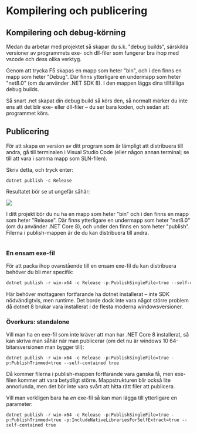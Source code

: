 # Kompilering och publicering

## Kompilering och debug-körning

Medan du arbetar med projektet så skapar du s.k. "debug builds", särskilda versioner av programmets exe- och dll-filer som fungerar bra ihop med vscode och dess olika verktyg.

Genom att trycka F5 skapas en mapp som heter "bin", och i den finns en mapp som heter "Debug". Där finns ytterligare en undermapp som heter "net8.0" (om du använder .NET SDK 8). I den mappen läggs dina tillfälliga debug builds.

Så snart .net skapat din debug build så körs den, så normalt märker du inte ens att det blir exe- eller dll-filer – du ser bara koden, och sedan att programmet körs.

## Publicering

För att skapa en version av ditt program som är lämpligt att distribuera till andra, gå till terminalen i Visual Studio Code (eller någon annan terminal; se till att vara i samma mapp som SLN-filen).

Skriv detta, och tryck enter:

```
dotnet publish -c Release
```

Resultatet bör se ut ungefär såhär:

![](<.gitbook/assets/image (31).png>)

I ditt projekt bör du nu ha en mapp som heter "bin" och i den finns en mapp som heter "Release". Där finns ytterligare en undermapp som heter "net8.0" (om du använder .NET Core 8), och under den finns en som heter "publish". Filerna i publish-mappen är de du kan distribuera till andra.

<img src=".gitbook/assets/image (32).png" alt="" data-size="original">&#x20;

### En ensam exe-fil

För att packa ihop ovanstående till en ensam exe-fil du kan distribuera behöver du bli mer specifik:

```powershell
dotnet publish -r win-x64 -c Release -p:PublishSingleFile=true --self-contained false
```

Här behöver mottagaren fortfarande ha dotnet installerat – inte SDK nödvändigtvis, men runtime. Det borde dock inte vara något större problem då dotnet 8 brukar vara installerat i de flesta moderna windowsversioner.

### Överkurs: standalone

Vill man ha en exe-fil som inte kräver att man har .NET Core 8 installerat, så kan skriva man såhär när man publicerar (om det nu är windows 10 64-bitarsversionen man bygger till):

```markup
dotnet publish -r win-x64 -c Release -p:PublishSingleFile=true -p:PublishTrimmed=true --self-contained true
```

Då kommer filerna i publish-mappen fortfarande vara ganska få, men exe-filen kommer att vara betydligt större. Mappstrukturen blir också lite annorlunda, men det bör inte vara svårt att hitta rätt filer att publicera.

Vill man verkligen bara ha _en_ exe-fil så kan man lägga till ytterligare en parameter:

```markup
dotnet publish -r win-x64 -c Release -p:PublishSingleFile=true -p:PublishTrimmed=true -p:IncludeNativeLibrariesForSelfExtract=true --self-contained true
```
